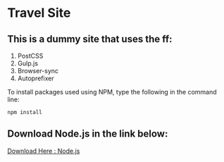 # Travel Site

## This is a dummy site that uses the ff:

1. PostCSS
2. Gulp.js
4. Browser-sync
5. Autoprefixer

To install packages used using NPM, type the following in the command line:

```npm install```

## Download Node.js in the link below:

[Download Here : Node.js](https://nodejs.org/ "Node.js Homepage")


